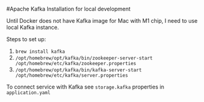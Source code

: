 #Apache Kafka Installation for local development

Until Docker does not have Kafka image for Mac with M1 chip, I need to use local Kafka instance.

Steps to set up:

1. `brew install kafka`
2. `/opt/homebrew/opt/kafka/bin/zookeeper-server-start /opt/homebrew/etc/kafka/zookeeper.properties`
3. `/opt/homebrew/opt/kafka/bin/kafka-server-start /opt/homebrew/etc/kafka/server.properties`

To connect service with Kafka see `storage.kafka` properties in `application.yaml`